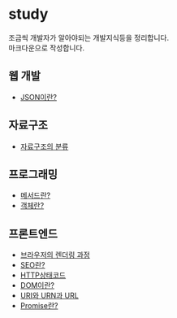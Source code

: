 # study

조금씩 개발자가 알아야되는 개발지식등을 정리합니다.
<br>
마크다운으로 작성합니다.

## 웹 개발
- [JSON이란?](https://github.com/TKSK2884/study/blob/main/웹%20개발/JSON이란%3F.md)

## 자료구조
- [자료구조의 분류](https://github.com/TKSK2884/estudy/blob/main/자료구조/자료구조의%20분류.md)

## 프로그래밍
- [메서드란?](https://github.com/TKSK2884/estudy/blob/main/프로그래밍/메서드란%3F.md)
- [객체란?](https://github.com/TKSK2884/estudy/blob/main/프로그래밍/객체란%3F.md)

## 프론트엔드
- [브라우저의 렌더링 과정](https://github.com/TKSK2884/estudy/blob/main/프론트엔드/브라우저의%20렌더링%20과정.md)
- [SEO란?](https://github.com/TKSK2884/estudy/blob/main/프론트엔드/SEO란%3F.md)
- [HTTP상태코드](https://github.com/TKSK2884/estudy/blob/main/프론트엔드/HTTP상태코드.md)
- [DOM이란?](https://github.com/TKSK2884/estudy/blob/main/프론트엔드/DOM이란%3F.md)
- [URI와 URN과 URL](https://github.com/TKSK2884/estudy/blob/main/프론트엔드/URI와%20URN과%20URL.md)
- [Promise란?](https://github.com/TKSK2884/estudy/blob/main/프론트엔드/Promise란%3F.md)
